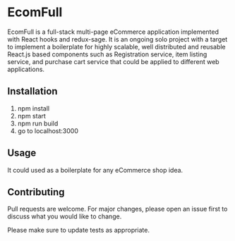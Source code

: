 # EcomFull

EcomFull is a full-stack multi-page eCommerce application implemented with React hooks and redux-sage. It is an ongoing solo project with a target to implement a boilerplate for highly scalable, well distributed and reusable React.js based components such as Registration service, item listing service, and purchase cart service that could be applied to different web applications.

## Installation

1. npm install
2. npm start
3. npm run build
4. go to localhost:3000


## Usage

It could used as a boilerplate for any eCommerce shop idea.

## Contributing
Pull requests are welcome. For major changes, please open an issue first to discuss what you would like to change.

Please make sure to update tests as appropriate.


